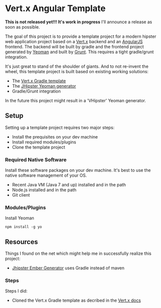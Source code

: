 # Vert.x Angular Template

**This is not released yet!!! It's work in progress** I'll announce a release as soon as possible.

The goal of this project is to provide a template project for a modern hipster web application project based on a [Vert.x](https://vertx.io) backend and an [AngularJS](https://angularjs.org) frontend. The backend will be built by gradle and the frontend project generated by [Yeoman](http://yeoman.io) and built by [Grunt](http://gruntjs.com). This requires a tight gradle/grunt integration.

It's just great to stand of the shoulder of giants. And to not re-invent the wheel, this template project is built based on existing working solutions:

- The [Vert.x Gradle template](https://github.com/vert-x/vertx-gradle-template)
- The [JHipster Yeoman generator](https://jhipster.github.io)
- Gradle/Grunt integration

In the future this project might result in a 'VHipster' Yeoman generator.

## Setup

Setting up a template project requires two major steps:

- Install the prequisites on your dev machine
- Install required modules/plugins
- Clone the template project

### Required Native Software

Install these software packages on your dev machine. It's best to use the native software management of your OS.

- Recent Java VM (Java 7 and up) installed and in the path
- Node.js installed and in the path
- Git client


### Modules/Plugins

Install Yeoman

    npm install -g yo


## Resources

Things I found on the net which might help me in successfully realize this project:

- [Jhipster Ember Generator](https://github.com/jarias/generator-jhipster-ember) uses Gradle instead of maven


### Steps

Steps I did:

- Cloned the Vert.x Gradle template as decribed in the [Vert.x docs](http://vertx.io/gradle_dev.html)